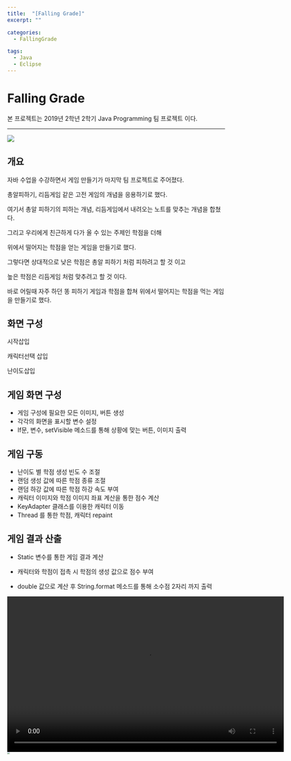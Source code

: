```yaml
---
title:  "[Falling Grade]"
excerpt: ""

categories:
  - FallingGrade

tags:
  - Java
  - Eclipse
---
```


# Falling Grade

본 프로젝트는 2019년 2학년 2학기 Java Programming 팀 프로젝트 이다.

***



![](https://nam-ki-bok.github.io/KibokWebPortfolio/images/FallingGrade/XD_image.png)

## 개요

자바 수업을 수강하면서 게임 만들기가 마지막 팀 프로젝트로 주어졌다.

총알피하기, 리듬게임 같은 고전 게임의 개념을 응용하기로 했다.

여기서 총알 피하기의 피하는 개념, 리듬게임에서 내려오는 노트를 맞추는 개념을 합쳤다.

그리고 우리에게 친근하게 다가 올 수 있는 주제인 학점을 더해

위에서 떨어지는 학점을 얻는 게임을 만들기로 했다.

그렇다면 상대적으로 낮은 학점은 총알 피하기 처럼 피하려고 할 것 이고

높은 학점은 리듬게임 처럼 맞추려고 할 것 이다.

바로 어릴때 자주 하던 똥 피하기 게임과 학점을 합쳐 위에서 떨어지는 학점을 먹는 게임을 만들기로 했다.

## 화면 구성

시작삽입

캐릭터선택 삽입

난이도삽입

## 게임 화면 구성

- 게임 구성에 필요한 모든 이미지, 버튼 생성
- 각각의 화면을 표시할 변수 설정
- If문, 변수, setVisible 메소드를 통해 상황에 맞는 버튼, 이미지 출력

## 게임 구동

- 난이도 별 학점 생성 빈도 수 조절
- 랜덤 생성 값에 따른 학점 종류 조절
- 랜덤 하강 값에 따른 학점 하강 속도 부여
- 캐릭터 이미지와 학점 이미지 좌표 계산을 통한 점수 계산
- KeyAdapter 클래스를 이용한 캐릭터 이동
- Thread 를 통한 학점, 캐릭터 repaint

## 게임 결과 산출

- Static 변수를 통한 게임 결과 계산

- 캐릭터와 학점이 접촉 시 학점의 생성 값으로 점수 부여

- double 값으로 계산 후 String.format 메소드를 통해 소수점 2자리 까지 출력

  

<video width="640" height="360" controls>
   <source src="https://nam-ki-bok.github.io/KibokWebPortfolio/images/FallingGrade/FallingGradeInGame.mp4" type="video/mp4">
</video>

<img src="https://nam-ki-bok.github.io/assets/images/toy_project/GPA_16.png" style="zoom:35%;" />